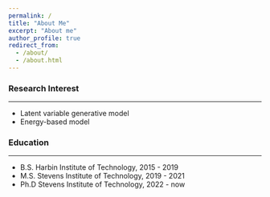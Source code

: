 ```yaml
---
permalink: /
title: "About Me"
excerpt: "About me"
author_profile: true
redirect_from: 
  - /about/
  - /about.html
---
```


### Research Interest

---

* Latent variable generative model
* Energy-based model



### Education

---

* B.S. Harbin Institute of Technology, 2015 - 2019
* M.S. Stevens Institute of Technology, 2019 - 2021
* Ph.D Stevens Institute of Technology, 2022 - now
